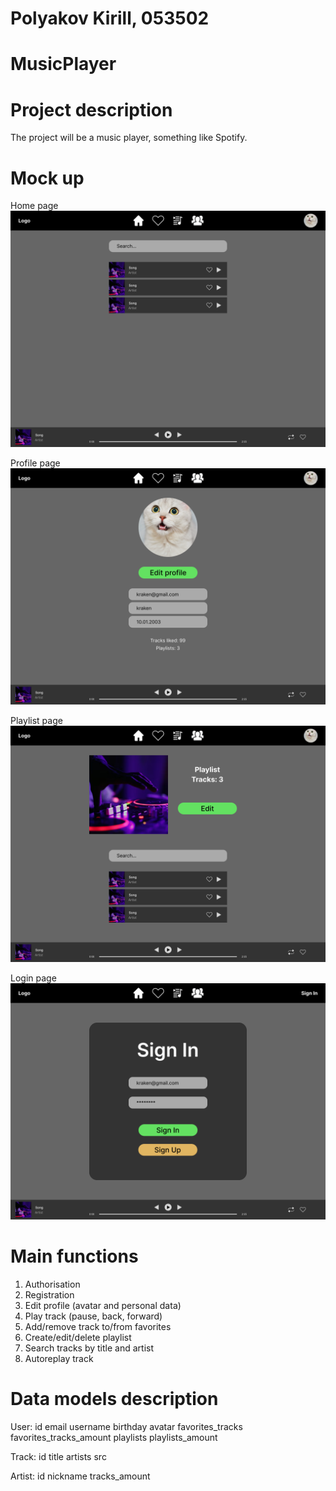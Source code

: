 # Polyakov Kirill, 053502

# MusicPlayer

# Project description
The project will be a music player, something like Spotify.

# Mock up
Home page
![](https://github.com/groyvstreet/MusicPlayer/blob/main/Lab2/Home.png)

Profile page
![](https://github.com/groyvstreet/MusicPlayer/blob/main/Lab2/Profile.png)

Playlist page
![](https://github.com/groyvstreet/MusicPlayer/blob/main/Lab2/Playlist.png)

Login page
![](https://github.com/groyvstreet/MusicPlayer/blob/main/Lab2/Login.png)

# Main functions
1) Authorisation
2) Registration
3) Edit profile (avatar and personal data)
3) Play track (pause, back, forward)
4) Add/remove track to/from favorites
5) Create/edit/delete playlist
6) Search tracks by title and artist
7) Autoreplay track

# Data models description
User:
    id
    email
    username
    birthday
    avatar
    favorites_tracks
    favorites_tracks_amount
    playlists
    playlists_amount
    
Track:
    id
    title
    artists
    src
    
Artist:
    id
    nickname
    tracks_amount
    
